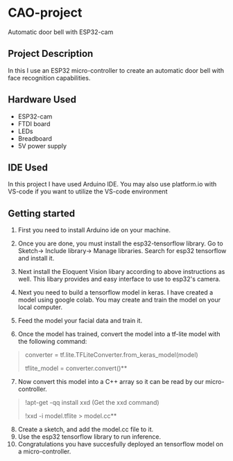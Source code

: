 # CAO-project
Automatic door bell with ESP32-cam

## Project Description
  In this I use an ESP32 micro-controller to create an automatic door bell 
  with face recognition capabilities.
## Hardware Used
- ESP32-cam
- FTDI board
- LEDs
- Breadboard
- 5V power supply
## IDE Used
  In this project I have used Arduino IDE. You may also use
  platform.io with VS-code if you want to utilize the VS-code
  environment
## Getting started
1. First you need to install Arduino ide on your machine.

2. Once you are done, you must install the esp32-tensorflow
library. Go to Sketch-> Include library-> Manage libraries. 
Search for esp32 tensorflow and install it.

3. Next install the Eloquent Vision libary according to above 
instructions as well. This libary provides and easy interface to
use to esp32's camera.

4. Next you need to build a tensorflow model in keras. I have created
a model using google colab. You may create and train the model on your
local computer.

5. Feed the model your facial data and train it.

6. Once the model has trained, convert the model into a tf-lite
model with the following command:

  >converter = tf.lite.TFLiteConverter.from_keras_model(model)
  >
  >tflite_model = converter.convert()**

7. Now convert this model into a C++ array so it can be 
read by our micro-controller.

  >!apt-get -qq install xxd        (Get the xxd command)
  >
  >!xxd -i model.tflite > model.cc**

8. Create a sketch, and add the model.cc file to it.
9. Use the esp32 tensorflow library to run inference.
10. Congratulations you have succesfully deployed an 
tensorflow model on a micro-controller.

